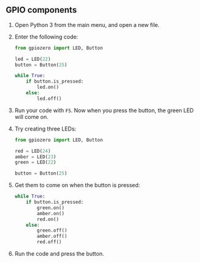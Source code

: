 ## GPIO components

1. Open Python 3 from the main menu, and open a new file.

1. Enter the following code:

    ```python
    from gpiozero import LED, Button

    led = LED(22)
    button = Button(25)

    while True:
        if button.is_pressed:
            led.on()
        else:
            led.off()
    ```

1. Run your code with `F5`. Now when you press the button, the green LED will come on.

1. Try creating three LEDs:

    ```python
    from gpiozero import LED, Button

    red = LED(24)
    amber = LED(23)
    green = LED(22)

    button = Button(25)
    ```

1. Get them to come on when the button is pressed:

    ```python
    while True:
        if button.is_pressed:
            green.on()
            amber.on()
            red.on()
        else:
            green.off()
            amber.off()
            red.off()
    ```

1. Run the code and press the button.
